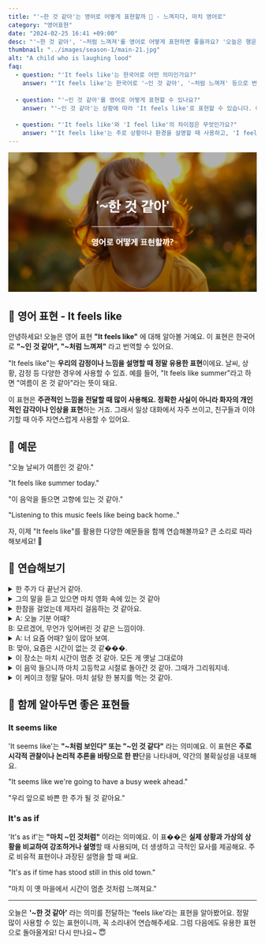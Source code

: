 ```yaml
---
title: "'~한 것 같아'는 영어로 어떻게 표현할까 🤔 - 느껴지다, 마치 영어로"
category: "영어표현"
date: "2024-02-25 16:41 +09:00"
desc: "'~한 것 같아', '~처럼 느껴져'를 영어로 어떻게 표현하면 좋을까요? '오늘은 행운이 따르는 날인 것 같아', '이 영화는 실화를 바탕으로 한 것 같아' 등을 영어로 표현하는 법을 배워봅시다."
thumbnail: "../images/season-1/main-21.jpg"
alt: "A child who is laughing lood"
faq:
  - question: "'It feels like'는 한국어로 어떤 의미인가요?"
    answer: "'It feels like'는 한국어로 '~인 것 같아', '~처럼 느껴져' 등으로 번역될 수 있습니다. 주로 날씨, 상황, 감정 등을 주관적으로 표현할 때 사용합니다."

  - question: "'~인 것 같아'를 영어로 어떻게 표현할 수 있나요?"
    answer: "'~인 것 같아'는 상황에 따라 'It feels like'로 표현할 수 있습니다. 예를 들어, '여름이 온 것 같아'는 'It feels like summer'로 말할 수 있습니다."

  - question: "'It feels like'와 'I feel like'의 차이점은 무엇인가요?"
    answer: "'It feels like'는 주로 상황이나 환경을 설명할 때 사용하고, 'I feel like'는 개인의 의견이나 느낌을 표현할 때 사용합니다. 예를 들어, 'It feels like rain'(비가 올 것 같아)와 'I feel like eating pizza'(피자를 먹고 싶어)처럼 사용합니다."
---
```


![~한 것 같아 영어표현](../images/season-1/main-21.jpg)

## 🌟 영어 표현 - It feels like

안녕하세요! 오늘은 영어 표현 **"It feels like"** 에 대해 알아볼 거예요. 이 표현은 한국어로 **"~인 것 같아", "~처럼 느껴져"** 라고 번역할 수 있어요.

"It feels like"는 **우리의 감정이나 느낌을 설명할 때 정말 유용한 표현**이에요. 날씨, 상황, 감정 등 다양한 경우에 사용할 수 있죠. 예를 들어, "It feels like summer"라고 하면 "여름이 온 것 같아"라는 뜻이 돼요.

이 표현은 **주관적인 느낌을 전달할 때 많이 사용해요. 정확한 사실이 아니라 화자의 개인적인 감각이나 인상을 표현**하는 거죠. 그래서 일상 대화에서 자주 쓰이고, 친구들과 이야기할 때 아주 자연스럽게 사용할 수 있어요.

<script async src="https://pagead2.googlesyndication.com/pagead/js/adsbygoogle.js?client=ca-pub-1465612013356152"
     crossorigin="anonymous"></script>
<!-- engple-horizontal-ad -->

<ins class="adsbygoogle"
     style="display:block"
     data-ad-client="ca-pub-1465612013356152"
     data-ad-slot="2106896038"
     data-ad-format="auto"
     data-full-width-responsive="true"></ins>

<script>
     (adsbygoogle = window.adsbygoogle || []).push({});
</script>

## 📖 예문

"오늘 날씨가 여름인 것 같아."

"It feels like summer today."

"이 음악을 들으면 고향에 있는 것 같아."

"Listening to this music feels like being back home.."

자, 이제 "It feels like"를 활용한 다양한 예문들을 함께 연습해볼까요? 큰 소리로 따라 해보세요! 🌟

## 💬 연습해보기

<details>
 <summary>한 주가 다 끝난거 같아.</summary>
  <span>It feels like the week is over.</span>
</details>

<details>
  <summary>그의 말을 듣고 있으면 마치 영화 속에 있는 것 같아</summary>
  <span>Listening to him feels like being in a movie.</span>
</details>

<details>
 <summary>한참을 걸었는데 제자리 걸음하는 것 같아요.</summary>
  <span>We've been walking for hours. It feels like we're going in circles.</span>
</details>

<details>
  <summary>A: 오늘 기분 어때?<br>B: 모르겠어, 무언가 잊어버린 것 같은 느낌이야.</summary>
  <span>A: How do you feel today?<br>B: I don't know, it feels like I forgot something.</span>
</details>

<details>
  <summary>A: 너 요즘 어때? 일이 많아 보여.<br>B: 맞아, 요즘은 시간이 없는 것 같���.</summary>
  <span>A: How have you been lately? You look busy.<br>B: Right, lately it feels like there’s no time.</span>
</details>

<details>
  <summary>이 장소는 마치 시간이 멈춘 것 같아. 모든 게 옛날 그대로야</summary>
  <span>This place feels like time has stopped. Everything is just as it was in the past.</span>
</details>

<details>
  <summary>이 음악 들으니까 마치 고등학교 시절로 돌아간 것 같아. 그때가 그리워지네.</summary>
  <span>Listening to this music, it feels like I've gone back to my high school days. I miss those times.</span>
</details>

<details>
  <summary>이 케이크 정말 달아. 마치 설탕 한 봉지를 먹는 것 같아.</summary>
  <span>This cake is so sweet. It feels like eating a whole bag of sugar.</span>
</details>

## 🤝 함께 알아두면 좋은 표현들

### It seems like

'It seems like'는 **"~처럼 보인다" 또는 "~인 것 같다"** 라는 의미예요. 이 표현은 **주로 시각적 관찰이나 논리적 추론을 바탕으로 한 판**단을 나타내며, 약간의 불확실성을 내포해요.

"It seems like we're going to have a busy week ahead."

"우리 앞으로 바쁜 한 주가 될 것 같아요."

### It's as if

'It's as if'는 **"마치 ~인 것처럼"** 이라는 의미예요. 이 표��은 **실제 상황과 가상의 상황을 비교하여 강조하거나 설명**할 때 사용되며, 더 생생하고 극적인 묘사를 제공해요. 주로 비유적 표현이나 과장된 설명을 할 때 써요.

"It's as if time has stood still in this old town."

"마치 이 옛 마을에서 시간이 멈춘 것처럼 느껴져요."

---

오늘은 **'\~한 것 같아'** 라는 의미를 전달하는 'feels like'라는 표현을 알아봤어요. 정말 많이 사용할 수 있는 표현이니까, 꼭 소리내어 연습해주세요. 그럼 다음에도 유용한 표현으로 돌아올게요! 다시 만나요~ 😇

